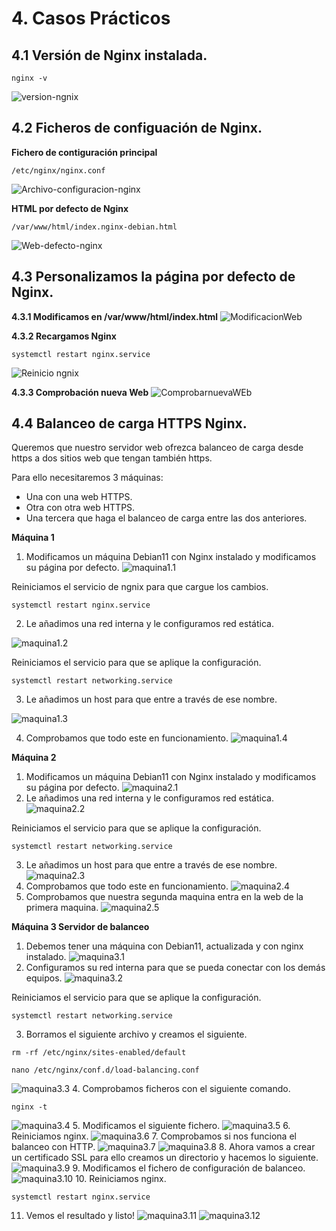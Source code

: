 # 4. Casos Prácticos

## 4.1 Versión de Nginx instalada.
```
nginx -v
```
![version-ngnix](https://github.com/juangonzalezmiret/Nginx/blob/35d88d5a4817f5d6c1385f1cfc3672906b93cf5f/Imagenes/NginxVersion.png)




## 4.2 Ficheros de configuación de Nginx.

__Fichero de contiguración principal__
```
/etc/nginx/nginx.conf
```
![Archivo-configuracion-nginx](https://github.com/juangonzalezmiret/Nginx/blob/4d4dd5e1505f31e31acef88a1048af81568e968b/Imagenes/confnginx.png)


__HTML por defecto de Nginx__
```
/var/www/html/index.nginx-debian.html  
```
![Web-defecto-nginx](https://github.com/juangonzalezmiret/Nginx/blob/70b48775a231a837e07d90d14209301a50361caa/Imagenes/web-defecto-nginx.png)





## 4.3 Personalizamos la página por defecto de Nginx.

__4.3.1 Modificamos en /var/www/html/index.html__
![ModificacionWeb](https://github.com/juangonzalezmiret/Nginx/blob/905a8b3d5d24c44355aa05d979ec19ca64f3ecad/Imagenes/ModWEb-nginx.png)


__4.3.2 Recargamos Nginx__
```
systemctl restart nginx.service
```
![Reinicio ngnix](https://github.com/juangonzalezmiret/Nginx/blob/ae4eee39b1303d2c8c72072136de54c782a76118/Imagenes/reinicionginx.png)


__4.3.3 Comprobación nueva Web__
![ComprobarnuevaWEb](https://github.com/juangonzalezmiret/Nginx/blob/e912be3079625b85e2dc5eb84bf45f2a7f2f3729/Imagenes/Comprobacion-nuevaweb-ngnix.png)




## 4.4 Balanceo de carga HTTPS Nginx.
Queremos que nuestro servidor web ofrezca balanceo de carga desde https  a dos sitios web que tengan también https.

Para ello necesitaremos 3 máquinas:
- Una con una web HTTPS.
- Otra con otra web HTTPS.
- Una tercera que haga el balanceo de carga entre las dos anteriores.

__Máquina 1__
1. Modificamos un máquina Debian11 con Nginx instalado y modificamos su página por defecto.
![maquina1.1](https://github.com/juangonzalezmiret/Nginx/blob/70dd980fc41b87a303b1e21384695453121291fa/Imagenes/maquina1.1.png)

Reiniciamos el servicio de ngnix para que cargue los cambios.
```
systemctl restart nginx.service
```
2. Le añadimos una red interna y le configuramos red estática.


![maquina1.2](https://github.com/juangonzalezmiret/Nginx/blob/710642492d8e45258c3e735b37d7373ff483714b/Imagenes/maquina1.2.png)

Reiniciamos el servicio para que se aplique la configuración.
```
systemctl restart networking.service
```



3. Le añadimos un host para que entre a través de ese nombre.


![maquina1.3](https://github.com/juangonzalezmiret/Nginx/blob/61d4031ace27b93afc23d3794c335e52b5829eb9/Imagenes/maquina1.3.png)


4. Comprobamos que todo este en funcionamiento.
![maquina1.4](https://github.com/juangonzalezmiret/Nginx/blob/43ef6707f2d972469258017a8482ee52ec5268aa/Imagenes/maquina1.4.png)


__Máquina 2__
1. Modificamos un máquina Debian11 con Nginx instalado y modificamos su página por defecto.
![maquina2.1](https://github.com/juangonzalezmiret/Nginx/blob/ad8b137d282a45df2683b3ef1e0edef8db204af1/Imagenes/maquina2.1.png)
2. Le añadimos una red interna y le configuramos red estática.
![maquina2.2](https://github.com/juangonzalezmiret/Nginx/blob/9d929f31ee67403871740fd729785c7147ee0ab5/Imagenes/maquina2.2.png)

Reiniciamos el servicio para que se aplique la configuración.
```
systemctl restart networking.service
```
3. Le añadimos un host para que entre a través de ese nombre.
![maquina2.3](https://github.com/juangonzalezmiret/Nginx/blob/2a36f259d58f2ee3315f8b5c414ba1c83bf569af/Imagenes/maquina2.3.png)
4. Comprobamos que todo este en funcionamiento.
![maquina2.4](https://github.com/juangonzalezmiret/Nginx/blob/fcf63c43e4778b53056000ef992ed9c9fa9d056a/Imagenes/maquina2.4.png)
5. Comprobamos que nuestra segunda maquina entra en la web de la primera maquina.
![maquina2.5](https://github.com/juangonzalezmiret/Nginx/blob/2c9651c1ee128cfb83b2bd3926279ccc1dcdab06/Imagenes/maquina2.5.png)

__Máquina 3 Servidor de balanceo__
1. Debemos tener una máquina con Debian11, actualizada y con nginx instalado.
![maquina3.1](https://github.com/juangonzalezmiret/Nginx/blob/537922a4ef0ecfc83864328a4be1a822a4dd6e15/Imagenes/maquina3.1.png)
2. Configuramos su red interna para que se pueda conectar con los demás equipos.
![maquina3.2](https://github.com/juangonzalezmiret/Nginx/blob/537922a4ef0ecfc83864328a4be1a822a4dd6e15/Imagenes/maquina3.2.png)

Reiniciamos el servicio para que se aplique la configuración.
```
systemctl restart networking.service
```
3. Borramos el siguiente archivo y creamos el siguiente.
```
rm -rf /etc/nginx/sites-enabled/default 
```
```
nano /etc/nginx/conf.d/load-balancing.conf
```
![maquina3.3](https://github.com/juangonzalezmiret/Nginx/blob/537922a4ef0ecfc83864328a4be1a822a4dd6e15/Imagenes/maquina3.3.png)
4. Comprobamos ficheros con el siguiente comando.
```
nginx -t
```
![maquina3.4](https://github.com/juangonzalezmiret/Nginx/blob/537922a4ef0ecfc83864328a4be1a822a4dd6e15/Imagenes/maquina3.4.png)
5. Modificamos el siguiente fichero.
![maquina3.5](https://github.com/juangonzalezmiret/Nginx/blob/537922a4ef0ecfc83864328a4be1a822a4dd6e15/Imagenes/maquina3.5.png)
6. Reiniciamos nginx.
![maquina3.6](https://github.com/juangonzalezmiret/Nginx/blob/537922a4ef0ecfc83864328a4be1a822a4dd6e15/Imagenes/maquina3.6.png)
7. Comprobamos si nos funciona el balanceo con HTTP.
![maquina3.7](https://github.com/juangonzalezmiret/Nginx/blob/537922a4ef0ecfc83864328a4be1a822a4dd6e15/Imagenes/maquina3.7.png)
![maquina3.8](https://github.com/juangonzalezmiret/Nginx/blob/537922a4ef0ecfc83864328a4be1a822a4dd6e15/Imagenes/maquina3.8.png)
8. Ahora vamos a crear un certificado SSL para ello creamos un directorio y hacemos lo siguiente.
![maquina3.9](https://github.com/juangonzalezmiret/Nginx/blob/537922a4ef0ecfc83864328a4be1a822a4dd6e15/Imagenes/maquina3.9.png)
9. Modificamos el fichero de configuración de balanceo.
![maquina3.10](https://github.com/juangonzalezmiret/Nginx/blob/537922a4ef0ecfc83864328a4be1a822a4dd6e15/Imagenes/maquina3.10.png)
10. Reiniciamos nginx.
```
systemctl restart nginx.service
```
11. Vemos el resultado y listo!
![maquina3.11](https://github.com/juangonzalezmiret/Nginx/blob/537922a4ef0ecfc83864328a4be1a822a4dd6e15/Imagenes/maquina3.11.png)
![maquina3.12](https://github.com/juangonzalezmiret/Nginx/blob/63aa98605781c9982ab391b7f3b26ccb117875da/Imagenes/maquina3.12.png)
